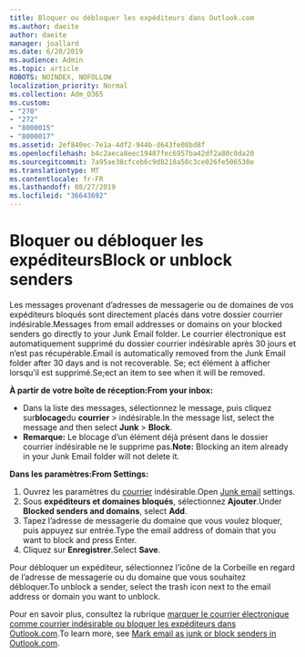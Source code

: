 ```yaml
---
title: Bloquer ou débloquer les expéditeurs dans Outlook.com
ms.author: daeite
author: daeite
manager: joallard
ms.date: 6/20/2019
ms.audience: Admin
ms.topic: article
ROBOTS: NOINDEX, NOFOLLOW
localization_priority: Normal
ms.collection: Adm_O365
ms.custom:
- "270"
- "272"
- "8000015"
- "8000017"
ms.assetid: 2ef840ec-7e1a-4df2-944b-d643fe08bd8f
ms.openlocfilehash: b4c2aeca8eec19487fec6957ba42df2a80c0da20
ms.sourcegitcommit: 7a95ae38cfceb6c9d8218a50c3ce026fe506530e
ms.translationtype: MT
ms.contentlocale: fr-FR
ms.lasthandoff: 08/27/2019
ms.locfileid: "36643692"
---
```

# <a name="block-or-unblock-senders"></a><span data-ttu-id="aa41d-102">Bloquer ou débloquer les expéditeurs</span><span class="sxs-lookup"><span data-stu-id="aa41d-102">Block or unblock senders</span></span>

<span data-ttu-id="aa41d-103">Les messages provenant d’adresses de messagerie ou de domaines de vos expéditeurs bloqués sont directement placés dans votre dossier courrier indésirable.</span><span class="sxs-lookup"><span data-stu-id="aa41d-103">Messages from email addresses or domains on your blocked senders go directly to your Junk Email folder.</span></span> <span data-ttu-id="aa41d-104">Le courrier électronique est automatiquement supprimé du dossier courrier indésirable après 30 jours et n’est pas récupérable.</span><span class="sxs-lookup"><span data-stu-id="aa41d-104">Email is automatically removed from the Junk Email folder after 30 days and is not recoverable.</span></span> <span data-ttu-id="aa41d-105">Se; ect élément à afficher lorsqu’il est supprimé.</span><span class="sxs-lookup"><span data-stu-id="aa41d-105">Se;ect an item to see when it will be removed.</span></span>

<span data-ttu-id="aa41d-106">**À partir de votre boîte de réception:**</span><span class="sxs-lookup"><span data-stu-id="aa41d-106">**From your inbox:**</span></span>

- <span data-ttu-id="aa41d-107">Dans la liste des messages, sélectionnez le message, puis cliquez sur**blocage**du **courrier** > indésirable.</span><span class="sxs-lookup"><span data-stu-id="aa41d-107">In the message list, select the message and then select **Junk** > **Block**.</span></span>
- <span data-ttu-id="aa41d-108">**Remarque:** Le blocage d’un élément déjà présent dans le dossier courrier indésirable ne le supprime pas.</span><span class="sxs-lookup"><span data-stu-id="aa41d-108">**Note:** Blocking an item already in your Junk Email folder will not delete it.</span></span>

<span data-ttu-id="aa41d-109">**Dans les paramètres:**</span><span class="sxs-lookup"><span data-stu-id="aa41d-109">**From Settings:**</span></span>

1. <span data-ttu-id="aa41d-110">Ouvrez les paramètres du [courrier](https://outlook.live.com/mail/options/mail/junkEmail) indésirable.</span><span class="sxs-lookup"><span data-stu-id="aa41d-110">Open [Junk email](https://outlook.live.com/mail/options/mail/junkEmail) settings.</span></span>
2. <span data-ttu-id="aa41d-111">Sous **expéditeurs et domaines bloqués**, sélectionnez **Ajouter**.</span><span class="sxs-lookup"><span data-stu-id="aa41d-111">Under **Blocked senders and domains**, select **Add**.</span></span>
3. <span data-ttu-id="aa41d-112">Tapez l’adresse de messagerie du domaine que vous voulez bloquer, puis appuyez sur entrée.</span><span class="sxs-lookup"><span data-stu-id="aa41d-112">Type the email address of domain that you want to block and press Enter.</span></span>
4. <span data-ttu-id="aa41d-113">Cliquez sur **Enregistrer**.</span><span class="sxs-lookup"><span data-stu-id="aa41d-113">Select **Save**.</span></span>

<span data-ttu-id="aa41d-114">Pour débloquer un expéditeur, sélectionnez l’icône de la Corbeille en regard de l’adresse de messagerie ou du domaine que vous souhaitez débloquer.</span><span class="sxs-lookup"><span data-stu-id="aa41d-114">To unblock a sender, select the trash icon next to the email address or domain you want to unblock.</span></span>

<span data-ttu-id="aa41d-115">Pour en savoir plus, consultez la rubrique [marquer le courrier électronique comme courrier indésirable ou bloquer les expéditeurs dans Outlook.com](https://support.office.com/article/a3ece97b-82f8-4a5e-9ac3-e92fa6427ae4?wt.mc_id=Office_Outlook_com_Alchemy).</span><span class="sxs-lookup"><span data-stu-id="aa41d-115">To learn more, see [Mark email as junk or block senders in Outlook.com](https://support.office.com/article/a3ece97b-82f8-4a5e-9ac3-e92fa6427ae4?wt.mc_id=Office_Outlook_com_Alchemy).</span></span>